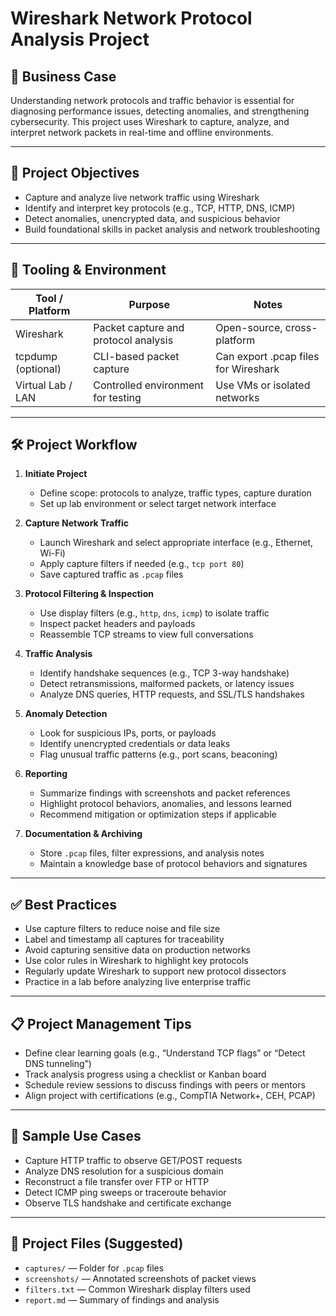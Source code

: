 # Wireshark Network Protocol Analysis Project

## 📌 Business Case
Understanding network protocols and traffic behavior is essential for diagnosing performance issues, detecting anomalies, and strengthening cybersecurity. This project uses Wireshark to capture, analyze, and interpret network packets in real-time and offline environments.

---

## 🎯 Project Objectives
- Capture and analyze live network traffic using Wireshark
- Identify and interpret key protocols (e.g., TCP, HTTP, DNS, ICMP)
- Detect anomalies, unencrypted data, and suspicious behavior
- Build foundational skills in packet analysis and network troubleshooting

---

## 🧾 Tooling & Environment

| Tool / Platform     | Purpose                                | Notes                                  |
|---------------------|----------------------------------------|----------------------------------------|
| Wireshark           | Packet capture and protocol analysis   | Open-source, cross-platform            |
| tcpdump (optional)  | CLI-based packet capture               | Can export .pcap files for Wireshark   |
| Virtual Lab / LAN   | Controlled environment for testing     | Use VMs or isolated networks           |

---

## 🛠️ Project Workflow

1. **Initiate Project**
   - Define scope: protocols to analyze, traffic types, capture duration
   - Set up lab environment or select target network interface

2. **Capture Network Traffic**
   - Launch Wireshark and select appropriate interface (e.g., Ethernet, Wi-Fi)
   - Apply capture filters if needed (e.g., `tcp port 80`)
   - Save captured traffic as `.pcap` files

3. **Protocol Filtering & Inspection**
   - Use display filters (e.g., `http`, `dns`, `icmp`) to isolate traffic
   - Inspect packet headers and payloads
   - Reassemble TCP streams to view full conversations

4. **Traffic Analysis**
   - Identify handshake sequences (e.g., TCP 3-way handshake)
   - Detect retransmissions, malformed packets, or latency issues
   - Analyze DNS queries, HTTP requests, and SSL/TLS handshakes

5. **Anomaly Detection**
   - Look for suspicious IPs, ports, or payloads
   - Identify unencrypted credentials or data leaks
   - Flag unusual traffic patterns (e.g., port scans, beaconing)

6. **Reporting**
   - Summarize findings with screenshots and packet references
   - Highlight protocol behaviors, anomalies, and lessons learned
   - Recommend mitigation or optimization steps if applicable

7. **Documentation & Archiving**
   - Store `.pcap` files, filter expressions, and analysis notes
   - Maintain a knowledge base of protocol behaviors and signatures

---

## ✅ Best Practices

- Use capture filters to reduce noise and file size
- Label and timestamp all captures for traceability
- Avoid capturing sensitive data on production networks
- Use color rules in Wireshark to highlight key protocols
- Regularly update Wireshark to support new protocol dissectors
- Practice in a lab before analyzing live enterprise traffic

---

## 📋 Project Management Tips

- Define clear learning goals (e.g., “Understand TCP flags” or “Detect DNS tunneling”)
- Track analysis progress using a checklist or Kanban board
- Schedule review sessions to discuss findings with peers or mentors
- Align project with certifications (e.g., CompTIA Network+, CEH, PCAP)

---

## 📎 Sample Use Cases

- Capture HTTP traffic to observe GET/POST requests
- Analyze DNS resolution for a suspicious domain
- Reconstruct a file transfer over FTP or HTTP
- Detect ICMP ping sweeps or traceroute behavior
- Observe TLS handshake and certificate exchange

---

## 📂 Project Files (Suggested)

- `captures/` — Folder for `.pcap` files
- `screenshots/` — Annotated screenshots of packet views
- `filters.txt` — Common Wireshark display filters used
- `report.md` — Summary of findings and analysis
